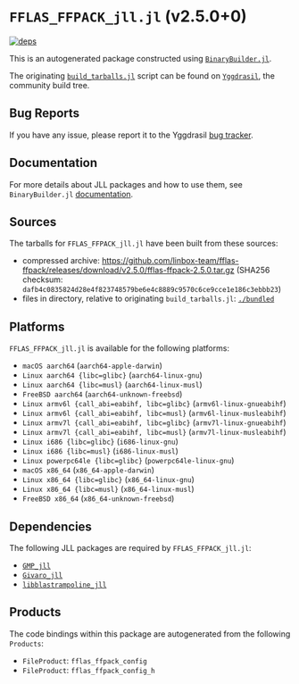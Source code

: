 # `FFLAS_FFPACK_jll.jl` (v2.5.0+0)

[![deps](https://juliahub.com/docs/FFLAS_FFPACK_jll/deps.svg)](https://juliahub.com/ui/Packages/General/FFLAS_FFPACK_jll/)

This is an autogenerated package constructed using [`BinaryBuilder.jl`](https://github.com/JuliaPackaging/BinaryBuilder.jl).

The originating [`build_tarballs.jl`](https://github.com/JuliaPackaging/Yggdrasil/blob/38c01ed07b14ece90ab72a882fce0b1a1fa274f8/F/FFLAS_FFPACK/build_tarballs.jl) script can be found on [`Yggdrasil`](https://github.com/JuliaPackaging/Yggdrasil/), the community build tree.

## Bug Reports

If you have any issue, please report it to the Yggdrasil [bug tracker](https://github.com/JuliaPackaging/Yggdrasil/issues).

## Documentation

For more details about JLL packages and how to use them, see `BinaryBuilder.jl` [documentation](https://docs.binarybuilder.org/stable/jll/).

## Sources

The tarballs for `FFLAS_FFPACK_jll.jl` have been built from these sources:

* compressed archive: https://github.com/linbox-team/fflas-ffpack/releases/download/v2.5.0/fflas-ffpack-2.5.0.tar.gz (SHA256 checksum: `dafb4c0835824d28e4f823748579be6e4c8889c9570c6ce9cce1e186c3ebbb23`)
* files in directory, relative to originating `build_tarballs.jl`: [`./bundled`](https://github.com/JuliaPackaging/Yggdrasil/tree/38c01ed07b14ece90ab72a882fce0b1a1fa274f8/F/FFLAS_FFPACK/bundled)

## Platforms

`FFLAS_FFPACK_jll.jl` is available for the following platforms:

* `macOS aarch64` (`aarch64-apple-darwin`)
* `Linux aarch64 {libc=glibc}` (`aarch64-linux-gnu`)
* `Linux aarch64 {libc=musl}` (`aarch64-linux-musl`)
* `FreeBSD aarch64` (`aarch64-unknown-freebsd`)
* `Linux armv6l {call_abi=eabihf, libc=glibc}` (`armv6l-linux-gnueabihf`)
* `Linux armv6l {call_abi=eabihf, libc=musl}` (`armv6l-linux-musleabihf`)
* `Linux armv7l {call_abi=eabihf, libc=glibc}` (`armv7l-linux-gnueabihf`)
* `Linux armv7l {call_abi=eabihf, libc=musl}` (`armv7l-linux-musleabihf`)
* `Linux i686 {libc=glibc}` (`i686-linux-gnu`)
* `Linux i686 {libc=musl}` (`i686-linux-musl`)
* `Linux powerpc64le {libc=glibc}` (`powerpc64le-linux-gnu`)
* `macOS x86_64` (`x86_64-apple-darwin`)
* `Linux x86_64 {libc=glibc}` (`x86_64-linux-gnu`)
* `Linux x86_64 {libc=musl}` (`x86_64-linux-musl`)
* `FreeBSD x86_64` (`x86_64-unknown-freebsd`)

## Dependencies

The following JLL packages are required by `FFLAS_FFPACK_jll.jl`:

* [`GMP_jll`](https://github.com/JuliaBinaryWrappers/GMP_jll.jl)
* [`Givaro_jll`](https://github.com/JuliaBinaryWrappers/Givaro_jll.jl)
* [`libblastrampoline_jll`](https://github.com/JuliaBinaryWrappers/libblastrampoline_jll.jl)

## Products

The code bindings within this package are autogenerated from the following `Products`:

* `FileProduct`: `fflas_ffpack_config`
* `FileProduct`: `fflas_ffpack_config_h`
